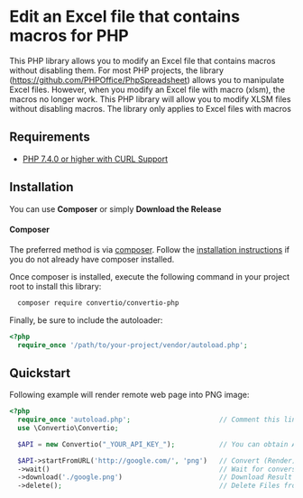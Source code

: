 # Edit an Excel file that contains macros for PHP
This PHP library allows you to modify an Excel file that contains macros without disabling them.
For most PHP projects, the library (https://github.com/PHPOffice/PhpSpreadsheet) allows you to manipulate Excel files.
However, when you modify an Excel file with macro (xlsm), the macros no longer work.
This PHP library will allow you to modify XLSM files without disabling macros.
The library only applies to Excel files with macros

Requirements
-------------------
* [PHP 7.4.0 or higher with CURL Support](http://www.php.net/)

Installation
-------------------
You can use **Composer** or simply **Download the Release**

#### Composer
The preferred method is via [composer](https://getcomposer.org). Follow the
[installation instructions](https://getcomposer.org/doc/00-intro.md) if you do not already have
composer installed.

Once composer is installed, execute the following command in your project root to install this library:

```sh
  composer require convertio/convertio-php
```

Finally, be sure to include the autoloader:

```php
<?php
  require_once '/path/to/your-project/vendor/autoload.php';
```

Quickstart
-------------------
Following example will render remote web page into PNG image:
```php
<?php
  require_once 'autoload.php';                      // Comment this line if you use Composer to install the package
  use \Convertio\Convertio;

  $API = new Convertio("_YOUR_API_KEY_");           // You can obtain API Key here: https://convertio.co/api/

  $API->startFromURL('http://google.com/', 'png')   // Convert (Render) HTML Page to PNG
  ->wait()                                          // Wait for conversion finish
  ->download('./google.png')                        // Download Result To Local File
  ->delete();                                       // Delete Files from Convertio hosts
```